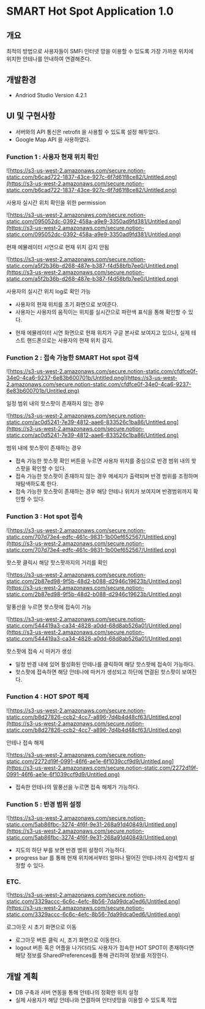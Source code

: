 # SMART Hot Spot Application 1.0


## 개요

최적의 방법으로 사용자들이 SMFi 인터넷 망을 이용할 수 있도록 가장 가까운 위치에 위치한 안테나를 안내하여 연결해준다.

## 개발환경

- Andriod Studio Version 4.2.1

## UI 및 구현사항

- 서버와의 API 통신은 retrofit 을 사용할 수 있도록 설정 해두었다.
- Google Map API 을 사용하였다.

### Function 1 : 사용자 현재 위치 확인

![https://s3-us-west-2.amazonaws.com/secure.notion-static.com/b6cad722-1837-43ce-927c-6f7d61f8ce82/Untitled.png](https://s3-us-west-2.amazonaws.com/secure.notion-static.com/b6cad722-1837-43ce-927c-6f7d61f8ce82/Untitled.png)

사용자 실시간 위치 확인을 위한 permission

![https://s3-us-west-2.amazonaws.com/secure.notion-static.com/095052dc-0392-458a-a9e9-3350ad9fd381/Untitled.png](https://s3-us-west-2.amazonaws.com/secure.notion-static.com/095052dc-0392-458a-a9e9-3350ad9fd381/Untitled.png)

현재 에뮬레이터 시연으로 현재 위치 감지 안됨

![https://s3-us-west-2.amazonaws.com/secure.notion-static.com/a5f2b36b-d268-487e-b387-f4d58bfb7ee0/Untitled.png](https://s3-us-west-2.amazonaws.com/secure.notion-static.com/a5f2b36b-d268-487e-b387-f4d58bfb7ee0/Untitled.png)

사용자의 실시간 위치 log로 확인 가능

- 사용자의 현재 위치를 초기 화면으로 보여준다.
- 사용자는 사용자의 움직이는 위치를 실시간으로 파란색 표식을 통해 확인할 수 있다.

* 현재 에뮬레이터 시연 화면으로 현재 위치가 구글 본사로 보여지고 있으나, 실제 테스트 핸드폰으로는 사용자의 현재 위치 감지.

### Function 2 : 접속 가능한 SMART Hot spot 검색

![https://s3-us-west-2.amazonaws.com/secure.notion-static.com/cfdfce0f-34e0-4ca6-9237-6e83b600701b/Untitled.png](https://s3-us-west-2.amazonaws.com/secure.notion-static.com/cfdfce0f-34e0-4ca6-9237-6e83b600701b/Untitled.png)

일정 범위 내의 핫스팟이 존재하지 않는 경우

![https://s3-us-west-2.amazonaws.com/secure.notion-static.com/ac0d5241-7e39-4812-aae6-833526c1ba86/Untitled.png](https://s3-us-west-2.amazonaws.com/secure.notion-static.com/ac0d5241-7e39-4812-aae6-833526c1ba86/Untitled.png)

범위 내에 핫스팟이 존재하는 경우

- 접속 가능한 핫스팟 확인 버튼을 누르면 사용자 위치를 중심으로 반경 범위 내의 핫스팟을 확인할 수 있다.
- 접속 가능한 핫스팟이 존재하지 않는 경우 메세지가 출력되며 반경 범위를 조정하며 재탐색하도록 한다.
- 접속 가능한 핫스팟이 존재하는 경우 해당 안테나 위치가 보여지며 반경범위까지 확인할 수 있다.

### Function 3 : Hot spot 접속

![https://s3-us-west-2.amazonaws.com/secure.notion-static.com/707d73e4-edfc-461c-9831-1b00ef652567/Untitled.png](https://s3-us-west-2.amazonaws.com/secure.notion-static.com/707d73e4-edfc-461c-9831-1b00ef652567/Untitled.png)

핫스팟 클릭시 해당 핫스팟까지의 거리를 확인

![https://s3-us-west-2.amazonaws.com/secure.notion-static.com/2b87ed98-9f5b-48d2-b088-d2946c19623b/Untitled.png](https://s3-us-west-2.amazonaws.com/secure.notion-static.com/2b87ed98-9f5b-48d2-b088-d2946c19623b/Untitled.png)

말풍선을 누르면 핫스팟에 접속이 가능

![https://s3-us-west-2.amazonaws.com/secure.notion-static.com/544419a3-ca34-4828-a0dd-68d8ab526a01/Untitled.png](https://s3-us-west-2.amazonaws.com/secure.notion-static.com/544419a3-ca34-4828-a0dd-68d8ab526a01/Untitled.png)

핫스팟에 접속 시 마커가 생성

- 일정 반경 내에 있어 활성화된 안테나를 클릭하여 해당 핫스팟에 접속이 가능하다.
- 핫스팟에 접속하면 해당 안테나에 마커가 생성되고 하단에 연결된 핫스팟이 보여진다.

### Function 4 : HOT SPOT 해제

![https://s3-us-west-2.amazonaws.com/secure.notion-static.com/b8d27826-ccb2-4cc7-a896-7d4b4d48cf63/Untitled.png](https://s3-us-west-2.amazonaws.com/secure.notion-static.com/b8d27826-ccb2-4cc7-a896-7d4b4d48cf63/Untitled.png)

안테나 접속 해제

![https://s3-us-west-2.amazonaws.com/secure.notion-static.com/2272d19f-0991-46f6-ae1e-6f1039ccf9d9/Untitled.png](https://s3-us-west-2.amazonaws.com/secure.notion-static.com/2272d19f-0991-46f6-ae1e-6f1039ccf9d9/Untitled.png)

- 접속한 안테나의 말풍선을 누르면 접속 해제가 가능하다.

### Function 5 : 반경 범위 설정

![https://s3-us-west-2.amazonaws.com/secure.notion-static.com/5ab86fbc-3274-4f6f-9e31-268a91d40849/Untitled.png](https://s3-us-west-2.amazonaws.com/secure.notion-static.com/5ab86fbc-3274-4f6f-9e31-268a91d40849/Untitled.png)

- 지도의 하단 부를 보면 반경 범위 설정이 가능하다.
- progress bar 를 통해 현재 위치에서부터 얼마나 떨어진 안테나까지 검색할지 설정할 수 있다.

### ETC.

![https://s3-us-west-2.amazonaws.com/secure.notion-static.com/3329accc-6c6c-4efc-8b56-7da99dca0ed6/Untitled.png](https://s3-us-west-2.amazonaws.com/secure.notion-static.com/3329accc-6c6c-4efc-8b56-7da99dca0ed6/Untitled.png)

로그아웃 시 초기 화면으로 이동

- 로그아웃 버튼 클릭 시, 초기 화면으로 이동한다.
- logout 버튼 혹은 어플을 나가더라도 사용자가 접속한 HOT SPOT이 존재하다면 해당 정보를 SharedPreferences를 통해 관리하여 정보를 저장한다.

## 개발 계획

- DB 구축과 서버 연동을 통해 안테나의 정확한 위치 설정
- 실제 사용자가 해당 안테나와 연결하여 인터넷망을 이용할 수 있도록 작업
